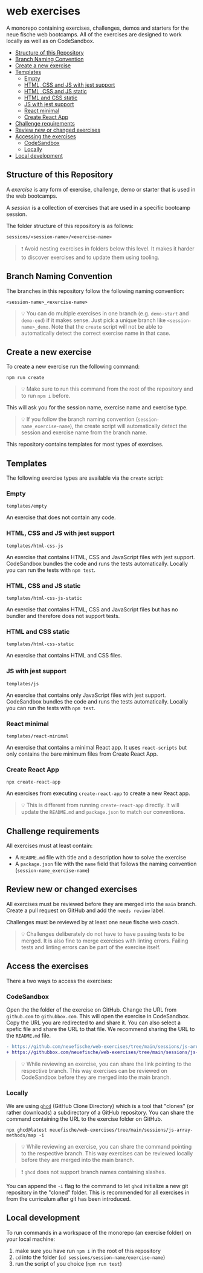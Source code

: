 # web exercises

A monorepo containing exercises, challenges, demos and starters for the neue fische web bootcamps.
All of the exercises are designed to work locally as well as on CodeSandbox.

<!-- toc -->

- [Structure of this Repository](#structure-of-this-repository)
- [Branch Naming Convention](#branch-naming-convention)
- [Create a new exercise](#create-a-new-exercise)
- [Templates](#templates)
  - [Empty](#empty)
  - [HTML, CSS and JS with jest support](#html-css-and-js-with-jest-support)
  - [HTML, CSS and JS static](#html-css-and-js-static)
  - [HTML and CSS static](#html-and-css-static)
  - [JS with jest support](#js-with-jest-support)
  - [React minimal](#react-minimal)
  - [Create React App](#create-react-app)
- [Challenge requirements](#challenge-requirements)
- [Review new or changed exercises](#review-new-or-changed-exercises)
- [Accessing the exercises](#accessing-the-exercises)
  - [CodeSandbox](#codesandbox)
  - [Locally](#locally)
- [Local development](#local-development)

<!-- tocstop -->

## Structure of this Repository

A _exercise_ is any form of exercise, challenge, demo or starter that is used in the web bootcamps.

A _session_ is a collection of exercises that are used in a specific bootcamp session.

The folder structure of this repository is as follows:

```
sessions/<session-name>/<exercise-name>
```

> ❗️ Avoid nesting exercises in folders below this level. It makes it harder to discover exercises and to update them using tooling.

## Branch Naming Convention

The branches in this repository follow the following naming convention:

```
<session-name>_<exercise-name>
```

> 💡 You can do multiple exercises in one branch (e.g. `demo-start` and `demo-end`) if it makes sense. Just pick a unique branch like `<session-name>_demo`. Note that the `create` script will not be able to automatically detect the correct exercise name in that case.

## Create a new exercise

To create a new exercise run the following command:

```
npm run create
```

> 💡 Make sure to run this command from the root of the repository and to run `npm i` before.

This will ask you for the session name, exercise name and exercise type.

> 💡 If you follow the branch naming convention (`session-name_exercise-name`), the create script will automatically detect the session and exercise name from the branch name.

This repository contains templates for most types of exercises.

## Templates

The following exercise types are available via the `create` script:

### Empty

`templates/empty`

An exercise that does not contain any code.

### HTML, CSS and JS with jest support

`templates/html-css-js`

An exercise that contains HTML, CSS and JavaScript files with jest support. CodeSandbox bundles the code and runs the tests automatically. Locally you can run the tests with `npm test`.

### HTML, CSS and JS static

`templates/html-css-js-static`

An exercise that contains HTML, CSS and JavaScript files but has no bundler and therefore does not support tests.

### HTML and CSS static

`templates/html-css-static`

An exercise that contains HTML and CSS files.

### JS with jest support

`templates/js`

An exercise that contains only JavaScript files with jest support. CodeSandbox bundles the code and runs the tests automatically. Locally you can run the tests with `npm test`.

### React minimal

`templates/react-minimal`

An exercise that contains a minimal React app. It uses `react-scripts` but only contains the bare minimum files from Create React App.

### Create React App

`npx create-react-app`

An exercises from executing `create-react-app` to create a new React app.

> 💡 This is different from running `create-react-app` directly. It will update the `README.md` and `package.json` to match our conventions.

## Challenge requirements

All exercises must at least contain:

- A `README.md` file with title and a description how to solve the exercise
- A `package.json` file with the `name` field that follows the naming convention (`session-name_exercise-name`)

## Review new or changed exercises

All exercises must be reviewed before they are merged into the `main` branch. Create a pull request on GitHub and add the `needs review` label.

Challenges must be reviewed by at least one neue fische web coach.

> 💡 Challenges deliberately do not have to have passing tests to be merged. It is also fine to merge exercises with linting errors. Failing tests and linting errors can be part of the exercise itself.

## Access the exercises

There a two ways to access the exercises:

### CodeSandbox

Open the the folder of the exercise on GitHub. Change the URL from `github.com` to `githubbox.com`. This will open the exercise in CodeSandbox. Copy the URL you are redirected to and share it. You can also select a spefic file and share the URL to that file. We recommend sharing the URL to the `README.md` file.

```diff
- https://github.com/neuefische/web-exercises/tree/main/sessions/js-array-methods/map
+ https://githubbox.com/neuefische/web-exercises/tree/main/sessions/js-array-methods/map
```

> 💡 While reviewing an exercise, you can share the link pointing to the respective branch. This way exercises can be reviewed on CodeSandbox before they are merged into the main branch.

### Locally

We are using [`ghcd`](https://github.com/djfarly/ghcd#readme) (GitHub Clone Directory) which is a tool that "clones" (or rather downloads) a subdirectory of a GitHub repository. You can share the command containing the URL to the exercise folder on GitHub.

```
npx ghcd@latest neuefische/web-exercises/tree/main/sessions/js-array-methods/map -i
```

> 💡 While reviewing an exercise, you can share the command pointing to the respective branch. This way exercises can be reviewed locally before they are merged into the main branch.

> ❗️ `ghcd` does not support branch names containing slashes.

You can append the `-i` flag to the command to let `ghcd` initialize a new git repository in the "cloned" folder. This is recommended for all exercises in from the curriculum after git has been introduced.

## Local development

To run commands in a workspace of the monorepo (an exercise folder) on your local machine:

1. make sure you have run `npm i` in the root of this repository
2. `cd` into the folder (`cd sessions/session-name/exercise-name`)
3. run the script of you choice (`npm run test`)
